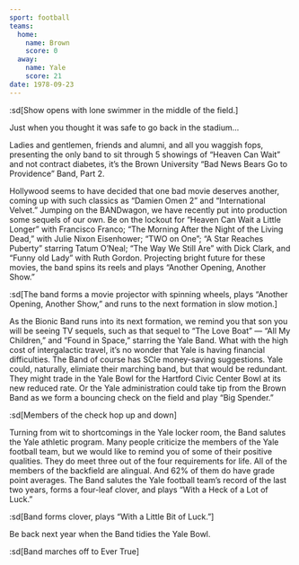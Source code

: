 ```yaml
---
sport: football
teams:
  home:
    name: Brown
    score: 0
  away:
    name: Yale
    score: 21
date: 1978-09-23
---
```


:sd[Show opens with lone swimmer in the middle of the field.]

Just when you thought it was safe to go back in the stadium…

Ladies and gentlemen, friends and alumni, and all you waggish fops, presenting the only band to sit through 5 showings of “Heaven Can Wait” and not contract diabetes, it’s the Brown University “Bad News Bears Go to Providence” Band, Part 2.

Hollywood seems to have decided that one bad movie deserves another, coming up with such classics as “Damien Omen 2” and “International Velvet.” Jumping on the BANDwagon, we have recently put into production some sequels of our own. Be on the lockout for “Heaven Can Wait a Little Longer” with Francisco Franco; “The Morning After the Night of the Living Dead,” with Julie Nixon Eisenhower; “TWO on One”; “A Star Reaches Puberty” starring Tatum O’Neal; “The Way We Still Are” with Dick Clark, and “Funny old Lady” with Ruth Gordon. Projecting bright future for these movies, the band spins its reels and plays “Another Opening, Another Show.”

:sd[The band forms a movie projector with spinning wheels, plays “Another Opening, Another Show,” and runs to the next formation in slow motion.]

As the Bionic Band runs into its next formation, we remind you that son you will be seeing TV sequels, such as that sequel to “The Love Boat” — “All My Children,” and “Found in Space,” starring the Yale Band. What with the high cost of intergalactic travel, it’s no wonder that Yale is having financial difficulties. The Band of course has SCIe money-saving suggestions. Yale could, naturally, elimiate their marching band, but that would be redundant. They might trade in the Yale Bowl for the Hartford Civic Center Bowl at its new reduced rate. Or the Yale administration could take tip from the Brown Band as we form a bouncing check on the field and play “Big Spender.”

:sd[Members of the check hop up and down]

Turning from wit to shortcomings in the Yale locker room, the Band salutes the Yale athletic program. Many people criticize the members of the Yale football team, but we would like to remind you of some of their positive qualities. They do meet three out of the four requirements for life. All of the members of the backfield are alingual. And 62% of them do have grade point averages. The Band salutes the Yale football team’s record of the last two years, forms a four-leaf clover, and plays “With a Heck of a Lot of Luck.”

:sd[Band forms clover, plays “With a Little Bit of Luck.”]

Be back next year when the Band tidies the Yale Bowl.

:sd[Band marches off to Ever True]
